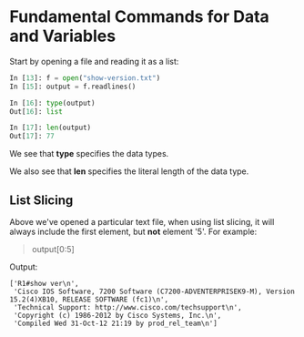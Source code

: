 # Fundamental Commands for Data and Variables

Start by opening a file and reading it as a list:

```python
In [13]: f = open("show-version.txt")
In [15]: output = f.readlines()

In [16]: type(output)
Out[16]: list

In [17]: len(output)
Out[17]: 77
```

We see that __type__ specifies the data types.

We also see that __len__ specifies the literal length of the data type.

## List Slicing

Above we've opened a particular text file, when using list slicing, it will always include the first element, but __not__ element '5'. For example:

> output[0:5]

Output:

```
['R1#show ver\n',
 'Cisco IOS Software, 7200 Software (C7200-ADVENTERPRISEK9-M), Version 15.2(4)XB10, RELEASE SOFTWARE (fc1)\n',
 'Technical Support: http://www.cisco.com/techsupport\n',
 'Copyright (c) 1986-2012 by Cisco Systems, Inc.\n',
 'Compiled Wed 31-Oct-12 21:19 by prod_rel_team\n']
 ```
